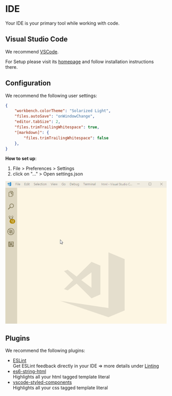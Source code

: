 # IDE

Your IDE is your primary tool while working with code.

## Visual Studio Code

We recommend [VSCode](https://code.visualstudio.com/).

For Setup please visit its [homepage](https://code.visualstudio.com/) and follow installation instructions there.

## Configuration

We recommend the following user settings:
```json
{
    "workbench.colorTheme": "Solarized Light",
    "files.autoSave": "onWindowChange",
    "editor.tabSize": 2,
    "files.trimTrailingWhitespace": true,
    "[markdown]": {
        "files.trimTrailingWhitespace": false
    },
}
```
**How to set up**:
1. File > Preferences > Settings
1. click on "..." > Open settings.json

![VSCodeSettings](./images/ide-vscode-settings.gif)

## Plugins

We recommend the following plugins:

* [ESLint](https://marketplace.visualstudio.com/items?itemName=dbaeumer.vscode-eslint)  
Get ESLint feedback directly in your IDE => more details under [Linting](./recommendations/linting)
* [es6-string-html](https://marketplace.visualstudio.com/items?itemName=Tobermory.es6-string-html)  
Highlights all your html tagged template literal
* [vscode-styled-components](https://marketplace.visualstudio.com/items?itemName=jpoissonnier.vscode-styled-components)  
Highlights all your css tagged template literal
